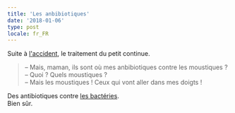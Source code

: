 ```yaml
---
title: 'Les anbibiotiques'
date: '2018-01-06'
type: post
locale: fr_FR
---
```


Suite à [l'accident](/2017/12/a-l-hopital/), le traitement du petit continue.

<!-- more -->


> – Mais, maman, ils sont où mes anbibiotiques contre les moustiques ?  
> – Quoi ? Quels moustiques ?  
> – Mais les moustiques ! Ceux qui vont aller dans mes doigts !

Des antibiotiques contre [les bactéries](/2017/12/les-petites-betes/).  
Bien sûr.